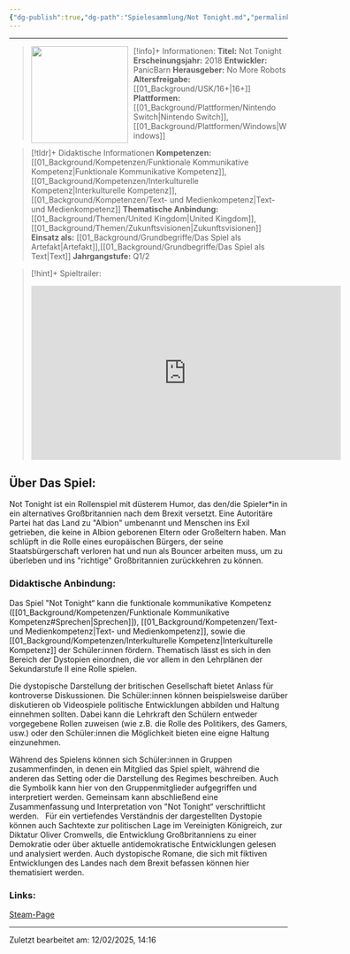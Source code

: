 ```yaml
---
{"dg-publish":true,"dg-path":"Spielesammlung/Not Tonight.md","permalink":"/spielesammlung/not-tonight/","noteIcon":"2"}
---
```


---
>[!info]+ Informationen:
><img src="https://images.igdb.com/igdb/image/upload/t_cover_big/ttzqxxpoy9fqjt346om5.webp" style="float:left;height:175px;padding-right:10px">**Titel:** Not Tonight
>**Erscheinungsjahr:** 2018
>**Entwickler:** PanicBarn
>**Herausgeber:** No More Robots
>**Altersfreigabe:** [[01_Background/USK/16+\|16+]]
>**Plattformen:** [[01_Background/Plattformen/Nintendo Switch\|Nintendo Switch]],[[01_Background/Plattformen/Windows\|Windows]]

>[!tldr]+ Didaktische Informationen
>**Kompetenzen:** [[01_Background/Kompetenzen/Funktionale Kommunikative Kompetenz\|Funktionale Kommunikative Kompetenz]],[[01_Background/Kompetenzen/Interkulturelle Kompetenz\|Interkulturelle Kompetenz]],[[01_Background/Kompetenzen/Text- und Medienkompetenz\|Text- und Medienkompetenz]]
>**Thematische Anbindung:** [[01_Background/Themen/United Kingdom\|United Kingdom]],[[01_Background/Themen/Zukunftsvisionen\|Zukunftsvisionen]]
>**Einsatz als:** [[01_Background/Grundbegriffe/Das Spiel als Artefakt\|Artefakt]],[[01_Background/Grundbegriffe/Das Spiel als Text\|Text]]
>**Jahrgangstufe:** Q1/2

>[!hint]+ Spieltrailer:
><iframe width="560" height="315" src="https://www.youtube.com/embed/a8jtPQY3_fw?si=oPBjXO7aaLljVITj" title="YouTube video player" frameborder="0" allow="accelerometer; autoplay; clipboard-write; encrypted-media; gyroscope; picture-in-picture; web-share" referrerpolicy="strict-origin-when-cross-origin" allowfullscreen></iframe>


## Über Das Spiel:
Not Tonight ist ein Rollenspiel mit düsterem Humor, das den/die Spieler\*in in ein alternatives Großbritannien nach dem Brexit versetzt. Eine Autoritäre Partei hat das Land zu "Albion" umbenannt und Menschen ins Exil getrieben, die keine in Albion geborenen Eltern oder Großeltern haben. Man schlüpft in die Rolle eines europäischen Bürgers, der seine Staatsbürgerschaft verloren hat und nun als Bouncer arbeiten muss, um zu überleben und ins "richtige" Großbritannien zurückkehren zu können.
### Didaktische Anbindung:
Das Spiel "Not Tonight“ kann die funktionale kommunikative Kompetenz ([[01_Background/Kompetenzen/Funktionale Kommunikative Kompetenz#Sprechen\|Sprechen]]), [[01_Background/Kompetenzen/Text- und Medienkompetenz\|Text- und Medienkompetenz]], sowie die [[01_Background/Kompetenzen/Interkulturelle Kompetenz\|Interkulturelle Kompetenz]] der Schüler:innen fördern. Thematisch lässt es sich in den Bereich der Dystopien einordnen, die vor allem in den Lehrplänen der Sekundarstufe II eine Rolle spielen.

Die dystopische Darstellung der britischen Gesellschaft bietet Anlass für kontroverse Diskussionen. Die Schüler:innen können beispielsweise darüber diskutieren ob Videospiele politische Entwicklungen abbilden und Haltung einnehmen sollten. Dabei kann die Lehrkraft den Schülern entweder vorgegebene Rollen zuweisen (wie z.B. die Rolle des Politikers, des Gamers, usw.) oder den Schüler:innen die Möglichkeit bieten eine eigne Haltung einzunehmen.

Während des Spielens können sich Schüler:innen in Gruppen zusammenfinden, in denen ein Mitglied das Spiel spielt, während die anderen das Setting oder die Darstellung des Regimes beschreiben. Auch die Symbolik kann hier von den Gruppenmitglieder aufgegriffen und interpretiert werden. Gemeinsam kann abschließend eine Zusammenfassung und Interpretation von "Not Tonight“ verschriftlicht werden.  
Für ein vertiefendes Verständnis der dargestellten Dystopie können auch Sachtexte zur politischen Lage im Vereinigten Königreich, zur Diktatur Oliver Cromwells, die Entwicklung Großbritanniens zu einer Demokratie oder über aktuelle antidemokratische Entwicklungen gelesen und analysiert werden. Auch dystopische Romane, die sich mit fiktiven Entwicklungen des Landes nach dem Brexit befassen können hier thematisiert werden.
### Links:
[Steam-Page](https://store.steampowered.com/app/733790/Not_Tonight/?l=german)

---
Zuletzt bearbeitet am: 12/02/2025, 14:16